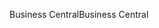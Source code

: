 <span data-ttu-id="de4da-101">Business Central</span><span class="sxs-lookup"><span data-stu-id="de4da-101">Business Central</span></span>

